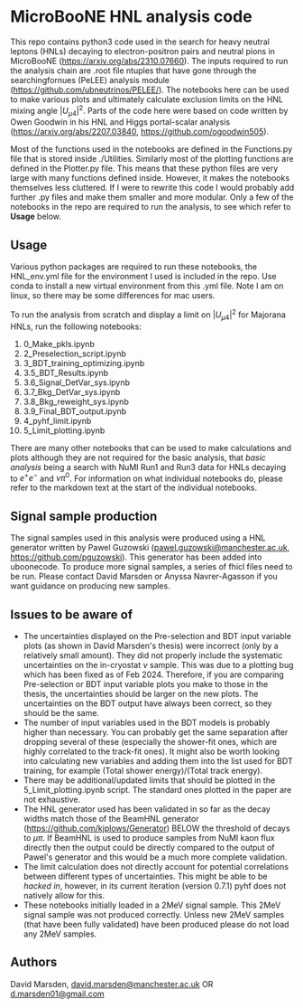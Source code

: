 # MicroBooNE HNL analysis code

This repo contains python3 code used in the search for heavy neutral leptons (HNLs) decaying to electron-positron pairs and neutral pions in MicroBooNE (https://arxiv.org/abs/2310.07660).
The inputs required to run the analysis chain are .root file ntuples that have gone through the searchingfornues (PeLEE) analysis module (https://github.com/ubneutrinos/PELEE/). 
The notebooks here can be used to make various plots and ultimately calculate exclusion limits on the HNL mixing angle $|U_{\mu4}|^2$.
Parts of the code here were based on code written by Owen Goodwin in his HNL and Higgs portal-scalar analysis (https://arxiv.org/abs/2207.03840, https://github.com/ogoodwin505).

Most of the functions used in the notebooks are defined in the Functions.py file that is stored inside ./Utilities. Similarly most of the plotting functions are defined in the Plotter.py file. This means that these python files are very large with many functions defined inside. However, it makes the notebooks themselves less cluttered. If I were to rewrite this code I would probably add further .py files and make them smaller and more modular. 
Only a few of the notebooks in the repo are required to run the analysis, to see which refer to **Usage** below.

## Usage

Various python packages are required to run these notebooks, the HNL_env.yml file for the environment I used is included in the repo.
Use conda to install a new virtual environment from this .yml file. Note I am on linux, so there may be some differences for mac users.

To run the analysis from scratch and display a limit on $|U_{\mu4}|^2$ for Majorana HNLs, run the following notebooks:
1. 0\_Make\_pkls.ipynb
1. 2\_Preselection\_script.ipynb
1. 3\_BDT\_training\_optimizing.ipynb
1. 3.5\_BDT\_Results.ipynb
1. 3.6\_Signal\_DetVar\_sys.ipynb
1. 3.7\_Bkg\_DetVar\_sys.ipynb
1. 3.8\_Bkg\_reweight\_sys.ipynb
1. 3.9\_Final\_BDT\_output.ipynb
1. 4\_pyhf\_limit.ipynb
1. 5\_Limit\_plotting.ipynb

There are many other notebooks that can be used to make calculations and plots although they are not required for the basic analysis, that *basic analysis* being a search with NuMI Run1 and Run3 data for HNLs decaying to $e^+e^-$ and $\nu\pi^0$. 
For information on what individual notebooks do, please refer to the markdown text at the start of the individual notebooks. 

## Signal sample production

The signal samples used in this analysis were produced using a HNL generator written by Pawel Guzowski (pawel.guzowski@manchester.ac.uk, https://github.com/pguzowski). This generator has been added into uboonecode.
To produce more signal samples, a series of fhicl files need to be run. Please contact David Marsden or Anyssa Navrer-Agasson if you want guidance on producing new samples.

## Issues to be aware of

- The uncertainties displayed on the Pre-selection and BDT input variable plots (as shown in David Marsden's thesis) were incorrect (only by a relatively small amount). They did not properly include the systematic uncertainties on the in-cryostat $\nu$ sample. This was due to a plotting bug which has been fixed as of Feb 2024. Therefore, if you are comparing Pre-selection or BDT input variable plots you make to those in the thesis, the uncertainties should be larger on the new plots. The uncertainties on the BDT output have always been correct, so they should be the same.
- The number of input variables used in the BDT models is probably higher than necessary. You can probably get the same separation after dropping several of these (especially the shower-fit ones, which are highly correlated to the track-fit ones). It might also be worth looking into calculating new variables and adding them into the list used for BDT training, for example (Total shower energy)/(Total track energy).
- There may be additional/updated limits that should be plotted in the 5\_Limit\_plotting.ipynb script. The standard ones plotted in the paper are not exhaustive.
- The HNL generator used has been validated in so far as the decay widths match those of the BeamHNL generator (https://github.com/kjplows/Generator) BELOW the threshold of decays to $\mu\pi$. If BeamHNL is used to produce samples from NuMI kaon flux directly then the output could be directly compared to the output of Pawel's generator and this would be a much more complete validation.   
- The limit calculation does not directly account for potential correlations between different types of uncertainties. This might be able to be *hacked in*, however, in its current iteration (version 0.7.1) pyhf does not natively allow for this.
- These notebooks initially loaded in a 2MeV signal sample. This 2MeV signal sample was not produced correctly. Unless new 2MeV samples (that have been fully validated) have been produced please do not load any 2MeV samples.

## Authors

David Marsden, david.marsden@manchester.ac.uk OR d.marsden01@gmail.com

